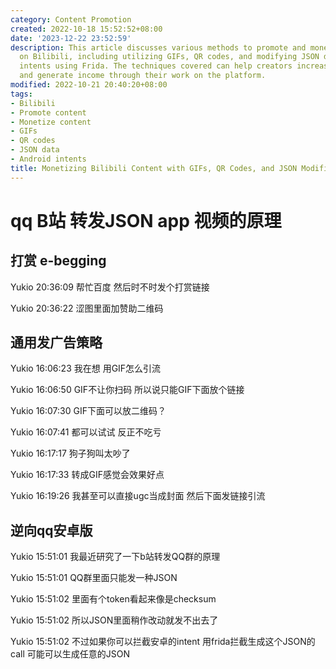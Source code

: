 ```yaml
---
category: Content Promotion
created: 2022-10-18 15:52:52+08:00
date: '2023-12-22 23:52:59'
description: This article discusses various methods to promote and monetize content
  on Bilibili, including utilizing GIFs, QR codes, and modifying JSON data for Android
  intents using Frida. The techniques covered can help creators increase engagement
  and generate income through their work on the platform.
modified: 2022-10-21 20:40:20+08:00
tags:
- Bilibili
- Promote content
- Monetize content
- GIFs
- QR codes
- JSON data
- Android intents
title: Monetizing Bilibili Content with GIFs, QR Codes, and JSON Modification
---
```


# qq B站 转发JSON app 视频的原理

## 打赏 e-begging

Yukio 20:36:09
帮忙百度 然后时不时发个打赏链接

Yukio 20:36:22
涩图里面加赞助二维码


## 通用发广告策略

Yukio 16:06:23
我在想 用GIF怎么引流

Yukio 16:06:50
GIF不让你扫码 所以说只能GIF下面放个链接

Yukio 16:07:30
GIF下面可以放二维码？

Yukio 16:07:41
都可以试试 反正不吃亏

Yukio 16:17:17
狗子狗叫太吵了

Yukio 16:17:33
转成GIF感觉会效果好点

Yukio 16:19:26
我甚至可以直接ugc当成封面 然后下面发链接引流

## 逆向qq安卓版

Yukio 15:51:01
我最近研究了一下b站转发QQ群的原理

Yukio 15:51:01
QQ群里面只能发一种JSON

Yukio 15:51:02
里面有个token看起来像是checksum

Yukio 15:51:02
所以JSON里面稍作改动就发不出去了

Yukio 15:51:02
不过如果你可以拦截安卓的intent 用frida拦截生成这个JSON的call 可能可以生成任意的JSON
